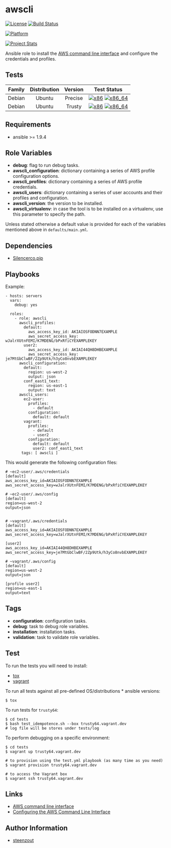 # awscli

[![License](https://img.shields.io/badge/license-New%20BSD-blue.svg?style=flat)](https://raw.githubusercontent.com/Silencerco/ansible-awscli/master/LICENSE)
[![Build Status](https://travis-ci.org/Silencerco/ansible-awscli.svg?branch=master)](https://travis-ci.org/Silencerco/ansible-awscli)

[![Platform](http://img.shields.io/badge/platform-ubuntu-dd4814.svg?style=flat)](#)

[![Project Stats](https://www.openhub.net/p/Silencerco-ansible-awscli/widgets/project_thin_badge.gif)](https://www.openhub.net/p/Silencerco-ansible-awscli/)

Ansible role to install the [AWS command line interface](http://docs.aws.amazon.com/cli/latest/userguide/cli-chap-welcome.html) and
configure the credentials and profiles.


## Tests

| Family | Distribution | Version | Test Status |
|:-:|:-:|:-:|:-:|
| Debian | Ubuntu  | Precise | [![x86](http://img.shields.io/badge/x86-passed-006400.svg?style=flat)](#) [![x86_64](http://img.shields.io/badge/x86_64-passed-006400.svg?style=flat)](#) |
| Debian | Ubuntu  | Trusty  | [![x86](http://img.shields.io/badge/x86-passed-006400.svg?style=flat)](#) [![x86_64](http://img.shields.io/badge/x86_64-passed-006400.svg?style=flat)](#) |


## Requirements

- ansible >= 1.9.4


## Role Variables

- **debug**: flag to run debug tasks.
- **awscli_configuration**: dictionary containing a series of AWS profile configuration options.
- **awscli_profiles**: dictionary containing a series of AWS profile credentials.
- **awscli_users**: dictionary containing a series of user accounts and
                    their profiles and configuration.
- **awscli_version**: the version to be installed.
- **awscli_virtualenv**: in case the tool is to be installed on a virtualenv,
                         use this parameter to specify the path.

Unless stated otherwise
a default value is provided for each of the variables mentioned above
in `defaults/main.yml`.


## Dependencies

- [Silencerco.pip](https://github.com/Silencerco/ansible-pip)


## Playbooks

Example:

    - hosts: servers
      vars:
        debug: yes

      roles:
        - role: awscli
          awscli_profiles:
            default:
              aws_access_key_id: AKIAIOSFODNN7EXAMPLE
              aws_secret_access_key: wJalrXUtnFEMI/K7MDENG/bPxRfiCYEXAMPLEKEY
            user2:
              aws_access_key_id: AKIAI44QH8DHBEXAMPLE
              aws_secret_access_key: je7MtGbClwBF/2Zp9Utk/h3yCo8nvbEXAMPLEKEY
          awscli_configuration:
            default:
              region: us-west-2
              output: json
            conf_east1_text:
              region: us-east-1
              output: text
          awscli_users:
            ec2-user:
              profiles:
                - default
              configuration:
                default: default
            vagrant:
              profiles:
                - default
                - user2
              configuration:
                default: default
                user2: conf_east1_text
           tags: [ awscli ]

This would generate the following configuration files:

    # ~ec2-user/.aws/credentials
    [default]
    aws_access_key_id=AKIAIOSFODNN7EXAMPLE
    aws_secret_access_key=wJalrXUtnFEMI/K7MDENG/bPxRfiCYEXAMPLEKEY

    # ~ec2-user/.aws/config
    [default]
    region=us-west-2
    output=json


    # ~vagrant/.aws/credentials
    [default]
    aws_access_key_id=AKIAIOSFODNN7EXAMPLE
    aws_secret_access_key=wJalrXUtnFEMI/K7MDENG/bPxRfiCYEXAMPLEKEY

    [user2]
    aws_access_key_id=AKIAI44QH8DHBEXAMPLE
    aws_secret_access_key=je7MtGbClwBF/2Zp9Utk/h3yCo8nvbEXAMPLEKEY

    # ~vagrant/.aws/config
    [default]
    region=us-west-2
    output=json

    [profile user2]
    region=us-east-1
    output=text


## Tags

- **configuration**: configuration tasks.
- **debug**: task to debug role variables.
- **installation**: installation tasks.
- **validation**: task to validate role variables.


## Test

To run the tests you will need to install:

- [tox](https://tox.readthedocs.org/)
- [vagrant](https://www.vagrantup.com/)

To run all tests against all pre-defined OS/distributions * ansible versions:

```
$ tox
```

To run tests for `trusty64`:

```
$ cd tests
$ bash test_idempotence.sh --box trusty64.vagrant.dev
# log file will be stores under tests/log
```

To perform debugging on a specific environment:

```
$ cd tests
$ vagrant up trusty64.vagrant.dev

# to provision using the test.yml playbook (as many time as you need)
$ vagrant provision trusty64.vagrant.dev

# to access the Vagrant box
$ vagrant ssh trusty64.vagrant.dev
```


## Links

- [AWS command line interface](http://docs.aws.amazon.com/cli/latest/userguide/cli-chap-welcome.html)
- [Configuring the AWS Command Line Interface](http://docs.aws.amazon.com/cli/latest/userguide/cli-chap-getting-started.html)


## Author Information

- [steenzout](https://github.com/steenzout/)

